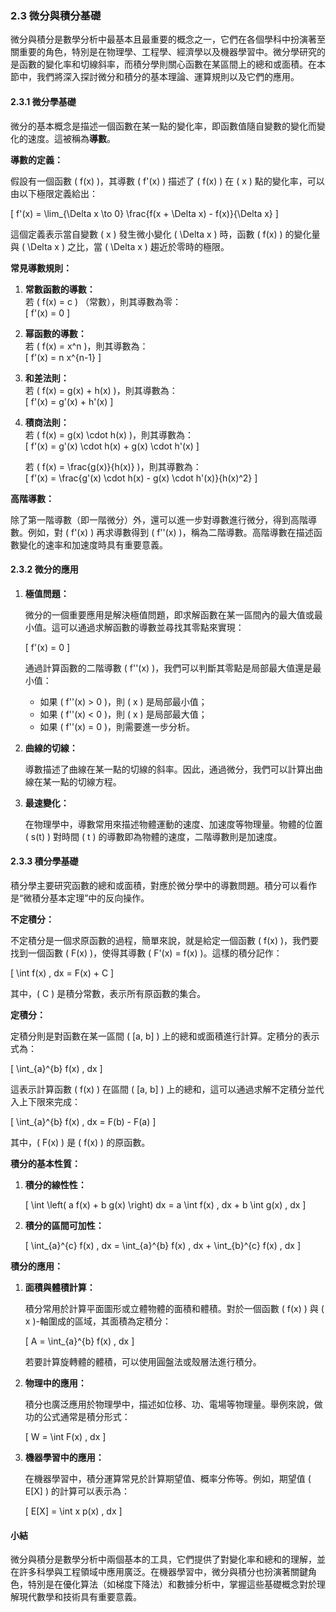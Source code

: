 ### **2.3 微分與積分基礎**

微分與積分是數學分析中最基本且最重要的概念之一，它們在各個學科中扮演著至關重要的角色，特別是在物理學、工程學、經濟學以及機器學習中。微分學研究的是函數的變化率和切線斜率，而積分學則關心函數在某區間上的總和或面積。在本節中，我們將深入探討微分和積分的基本理論、運算規則以及它們的應用。

#### **2.3.1 微分學基礎**

微分的基本概念是描述一個函數在某一點的變化率，即函數值隨自變數的變化而變化的速度。這被稱為**導數**。

**導數的定義：**

假設有一個函數 \( f(x) \)，其導數 \( f'(x) \) 描述了 \( f(x) \) 在 \( x \) 點的變化率，可以由以下極限定義給出：

\[
f'(x) = \lim_{\Delta x \to 0} \frac{f(x + \Delta x) - f(x)}{\Delta x}
\]

這個定義表示當自變數 \( x \) 發生微小變化 \( \Delta x \) 時，函數 \( f(x) \) 的變化量與 \( \Delta x \) 之比，當 \( \Delta x \) 趨近於零時的極限。

**常見導數規則：**

1. **常數函數的導數：**  
   若 \( f(x) = c \) （常數），則其導數為零：  
   \[
   f'(x) = 0
   \]

2. **幂函數的導數：**  
   若 \( f(x) = x^n \)，則其導數為：  
   \[
   f'(x) = n x^{n-1}
   \]

3. **和差法則：**  
   若 \( f(x) = g(x) + h(x) \)，則其導數為：  
   \[
   f'(x) = g'(x) + h'(x)
   \]

4. **積商法則：**  
   若 \( f(x) = g(x) \cdot h(x) \)，則其導數為：  
   \[
   f'(x) = g'(x) \cdot h(x) + g(x) \cdot h'(x)
   \]

   若 \( f(x) = \frac{g(x)}{h(x)} \)，則其導數為：  
   \[
   f'(x) = \frac{g'(x) \cdot h(x) - g(x) \cdot h'(x)}{h(x)^2}
   \]

**高階導數：**

除了第一階導數（即一階微分）外，還可以進一步對導數進行微分，得到高階導數。例如，對 \( f'(x) \) 再求導數得到 \( f''(x) \)，稱為二階導數。高階導數在描述函數變化的速率和加速度時具有重要意義。

#### **2.3.2 微分的應用**

1. **極值問題：**

   微分的一個重要應用是解決極值問題，即求解函數在某一區間內的最大值或最小值。這可以通過求解函數的導數並尋找其零點來實現：

   \[
   f'(x) = 0
   \]
   
   通過計算函數的二階導數 \( f''(x) \)，我們可以判斷其零點是局部最大值還是最小值：
   - 如果 \( f''(x) > 0 \)，則 \( x \) 是局部最小值；
   - 如果 \( f''(x) < 0 \)，則 \( x \) 是局部最大值；
   - 如果 \( f''(x) = 0 \)，則需要進一步分析。

2. **曲線的切線：**

   導數描述了曲線在某一點的切線的斜率。因此，通過微分，我們可以計算出曲線在某一點的切線方程。

3. **最速變化：**

   在物理學中，導數常用來描述物體運動的速度、加速度等物理量。物體的位置 \( s(t) \) 對時間 \( t \) 的導數即為物體的速度，二階導數則是加速度。

#### **2.3.3 積分學基礎**

積分學主要研究函數的總和或面積，對應於微分學中的導數問題。積分可以看作是“微積分基本定理”中的反向操作。

**不定積分：**

不定積分是一個求原函數的過程，簡單來說，就是給定一個函數 \( f(x) \)，我們要找到一個函數 \( F(x) \)，使得其導數 \( F'(x) = f(x) \)。這樣的積分記作：

\[
\int f(x) \, dx = F(x) + C
\]

其中，\( C \) 是積分常數，表示所有原函數的集合。

**定積分：**

定積分則是對函數在某一區間 \( [a, b] \) 上的總和或面積進行計算。定積分的表示式為：

\[
\int_{a}^{b} f(x) \, dx
\]

這表示計算函數 \( f(x) \) 在區間 \( [a, b] \) 上的總和，這可以通過求解不定積分並代入上下限來完成：

\[
\int_{a}^{b} f(x) \, dx = F(b) - F(a)
\]

其中，\( F(x) \) 是 \( f(x) \) 的原函數。

**積分的基本性質：**

1. **積分的線性性：**

   \[
   \int \left( a f(x) + b g(x) \right) dx = a \int f(x) \, dx + b \int g(x) \, dx
   \]

2. **積分的區間可加性：**

   \[
   \int_{a}^{c} f(x) \, dx = \int_{a}^{b} f(x) \, dx + \int_{b}^{c} f(x) \, dx
   \]

**積分的應用：**

1. **面積與體積計算：**

   積分常用於計算平面圖形或立體物體的面積和體積。對於一個函數 \( f(x) \) 與 \( x \)-軸圍成的區域，其面積為定積分：

   \[
   A = \int_{a}^{b} f(x) \, dx
   \]

   若要計算旋轉體的體積，可以使用圓盤法或殼層法進行積分。

2. **物理中的應用：**

   積分也廣泛應用於物理學中，描述如位移、功、電場等物理量。舉例來說，做功的公式通常是積分形式：

   \[
   W = \int F(x) \, dx
   \]

3. **機器學習中的應用：**

   在機器學習中，積分運算常見於計算期望值、概率分佈等。例如，期望值 \( E[X] \) 的計算可以表示為：

   \[
   E[X] = \int x p(x) \, dx
   \]

#### **小結**

微分與積分是數學分析中兩個基本的工具，它們提供了對變化率和總和的理解，並在許多科學與工程領域中應用廣泛。在機器學習中，微分與積分也扮演著關鍵角色，特別是在優化算法（如梯度下降法）和數據分析中，掌握這些基礎概念對於理解現代數學和技術具有重要意義。